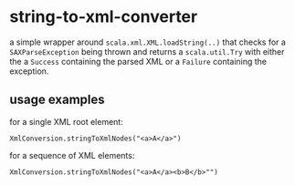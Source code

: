 # string-to-xml-converter
a simple wrapper around `scala.xml.XML.loadString(..)` that checks for a `SAXParseException` being thrown and returns a `scala.util.Try` with either the a `Success` containing the parsed XML or a `Failure` containing the exception.
## usage examples

for a single XML root element:

```
XmlConversion.stringToXmlNodes("<a>A</a>")
```
for a sequence of XML elements:

```
XmlConversion.stringToXmlNodes("<a>A</a><b>B</b>"")
```